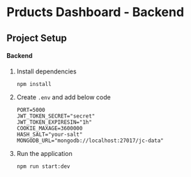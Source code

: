 # Prducts Dashboard - Backend

## Project Setup

#### Backend

1. Install dependencies
   ```
   npm install
   ```
2. Create `.env` and add below code
   ```
   PORT=5000
   JWT_TOKEN_SECRET="secret"
   JWT_TOKEN_EXPIRESIN="1h"
   COOKIE_MAXAGE=3600000
   HASH_SALT="your-salt"
   MONGODB_URL="mongodb://localhost:27017/jc-data"
   ```
3. Run the application
   ```
   npm run start:dev
   ```
